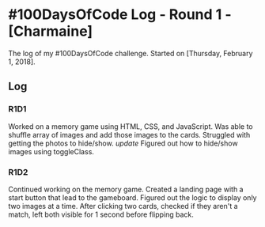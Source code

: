 # #100DaysOfCode Log - Round 1 - [Charmaine]

The log of my #100DaysOfCode challenge. Started on [Thursday, February 1, 2018].

## Log

### R1D1 
Worked on a memory game using HTML, CSS, and JavaScript. Was able to shuffle array of images and add those images to the cards. Struggled with getting the photos to hide/show. 
*update* Figured out how to hide/show images using toggleClass.

### R1D2
Continued working on the memory game. Created a landing page with a start button that lead to the gameboard. Figured out the logic to display only two images at a time. After clicking two cards, checked if they aren't a match, left both visible for 1 second before flipping back. 
